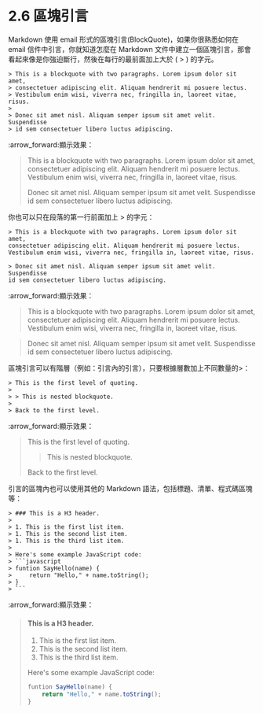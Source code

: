 # 2.6 區塊引言

Markdown 使用 email 形式的區塊引言(BlockQuote)，如果你很熟悉如何在 email 信件中引言，你就知道怎麼在 Markdown 文件中建立一個區塊引言，那會看起來像是你強迫斷行，然後在每行的最前面加上大於 ( > ) 的字元。

```markup
> This is a blockquote with two paragraphs. Lorem ipsum dolor sit amet,
> consectetuer adipiscing elit. Aliquam hendrerit mi posuere lectus.
> Vestibulum enim wisi, viverra nec, fringilla in, laoreet vitae, risus.
> 
> Donec sit amet nisl. Aliquam semper ipsum sit amet velit. Suspendisse
> id sem consectetuer libero luctus adipiscing.
```

:arrow\_forward:顯示效果：

> This is a blockquote with two paragraphs. Lorem ipsum dolor sit amet, consectetuer adipiscing elit. Aliquam hendrerit mi posuere lectus. Vestibulum enim wisi, viverra nec, fringilla in, laoreet vitae, risus.
>
> Donec sit amet nisl. Aliquam semper ipsum sit amet velit. Suspendisse id sem consectetuer libero luctus adipiscing.

你也可以只在段落的第一行前面加上 > 的字元：

```
> This is a blockquote with two paragraphs. Lorem ipsum dolor sit amet,
consectetuer adipiscing elit. Aliquam hendrerit mi posuere lectus.
Vestibulum enim wisi, viverra nec, fringilla in, laoreet vitae, risus.

> Donec sit amet nisl. Aliquam semper ipsum sit amet velit. Suspendisse
id sem consectetuer libero luctus adipiscing.
```

:arrow\_forward:顯示效果：

> This is a blockquote with two paragraphs. Lorem ipsum dolor sit amet, consectetuer adipiscing elit. Aliquam hendrerit mi posuere lectus. Vestibulum enim wisi, viverra nec, fringilla in, laoreet vitae, risus.

> Donec sit amet nisl. Aliquam semper ipsum sit amet velit. Suspendisse id sem consectetuer libero luctus adipiscing.

區塊引言可以有階層（例如：引言內的引言），只要根據層數加上不同數量的>：

```
> This is the first level of quoting.
>
> > This is nested blockquote.
>
> Back to the first level.
```

:arrow\_forward:顯示效果：

> This is the first level of quoting.
>
> > This is nested blockquote.
>
> Back to the first level.

引言的區塊內也可以使用其他的 Markdown 語法，包括標題、清單、程式碼區塊等：

````
> ### This is a H3 header.
>
> 1. This is the first list item.
> 1. This is the second list item.
> 1. This is the third list item.
>
> Here's some example JavaScript code:
> ```javascript
> funtion SayHello(name) { 
>     return "Hello," + name.toString(); 
> }
> ```
````

:arrow\_forward:顯示效果：

> #### This is a H3 header.
>
> 1. This is the first list item.
> 2. This is the second list item.
> 3. This is the third list item.
>
> Here's some example JavaScript code:
>
> ```javascript
> funtion SayHello(name) { 
>     return "Hello," + name.toString(); 
> }
> ```

